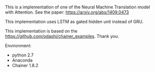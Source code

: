 This is a implementation of one of the Neural Machine Translation model with Attention.
See the paper: https://arxiv.org/abs/1409.0473

This implementation uses LSTM as gated hidden unit instead of GRU.

This implementation is based on the https://github.com/odashi/chainer_examples.
Thank you.

Environment:
* python 2.7
* Anaconda
* Chainer 1.8.2
